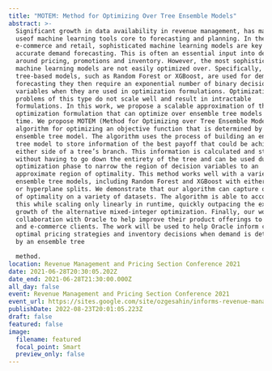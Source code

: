 ```yaml
---
title: "MOTEM: Method for Optimizing Over Tree Ensemble Models"
abstract: >-
  Significant growth in data availability in revenue management, has made the
  useof machine learning tools core to forecasting and planning. In the case of
  e-commerce and retail, sophisticated machine learning models are key to
  accurate demand forecasting. This is often an essential input into decisions
  around pricing, promotions and inventory. However, the most sophisticated
  machine learning models are not easily optimized over. Specifically, when
  tree-based models, such as Random Forest or XGBoost, are used for demand
  forecasting they then require an exponential number of binary decision
  variables when they are used in optimization formulations. Optimization
  problems of this type do not scale well and result in intractable
  formulations. In this work, we propose a scalable approximation of the revenue
  optimization formulation that can optimize over ensemble tree models in linear
  time. We propose MOTEM (Method for Optimizing over Tree Ensemble Models), an
  algorithm for optimizing an objective function that is determined by an
  ensemble tree model. The algorithm uses the process of building an ensemble
  tree model to store information of the best payoff that could be achieved on
  either side of a tree’s branch. This information is calculated and stored
  without having to go down the entirety of the tree and can be used during the
  optimization phase to narrow the region of decision variables to an
  approximate region of optimality. This method works well with a variety of
  ensemble tree models, including Random Forest and XGBoost with either parallel
  or hyperplane splits. We demonstrate that our algorithm can capture over 90%
  of optimality on a variety of datasets. The algorithm is able to accomplish
  this while scaling only linearly in runtime, quickly outpacing the exponential
  growth of the alternative mixed-integer optimization. Finally, our work is in
  collaboration with Oracle to help improve their product offerings to retail
  and e-commerce clients. The work will be used to help Oracle inform clients on
  optimal pricing strategies and inventory decisions when demand is determined
  by an ensemble tree

  method.
location: Revenue Management and Pricing Section Conference 2021
date: 2021-06-28T20:30:05.202Z
date_end: 2021-06-28T21:30:00.000Z
all_day: false
event: Revenue Management and Pricing Section Conference 2021
event_url: https://sites.google.com/site/ozgesahin/informs-revenue-management-and-pricing-section-conference
publishDate: 2022-08-23T20:01:05.223Z
draft: false
featured: false
image:
  filename: featured
  focal_point: Smart
  preview_only: false
---
```

